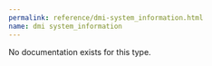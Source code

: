 ```yaml
---
permalink: reference/dmi-system_information.html
name: dmi system_information
---
```


No documentation exists for this type.